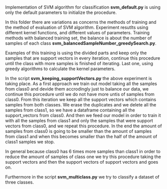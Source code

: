   Implementation of SVM algorithm for classification **svm_default.py** is using only the default parameters to initialize the procedure.
  
 In this  folder there are variations as concerns the methods of training and the method of evaluation of SVM algorithm. Experiment resutlts using different kernel functions, and different values of parameters. Training methods with balanced training set, the balance is about the number of samples of each class **svm_balancedSampleNumber_greedySearch.py**.

  Examples of this training is using the divided parts and keep only the samples that are support vectors in every iteration, continue this procedure until the class with more samples is finished of iterating. Last one, using greedy algorithms to calculate the kernel parameters.
  
  In the script **svm_keeping_supportVectors.py** the above experiment is taking place. As a first approach we train out model taking all the samples from class0 and devide them accrodingly just to balance our data, we continue this porcedure until we do not have more untis of samples from class0. From this iteration we keep all the support vectors which contains samples from both classes. We erase the duplicates and we delete all the samples from class1, so we have a dataframe containing all the support_vectors from class0. And then we feed our model in order to train it with all the samples from class1 and only the samples that were support vectors from class0, and we repeat this procedure. In the end the amount of samples from class0 is going to be smaller than the amount of samples from class1 and when this becomes smaller than the half of the amount of class1 samples we stop.
  
  In general because class0 has 6 times more samples than class1 in order to reduce the amount of samples of class one we try this procedure taking the support vectors and then the support vectors of support vectors and goes on.
  
  Furthermore in the script **svm_multiclass.py** we try to classify a dataset of three classes.
